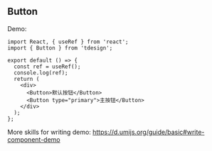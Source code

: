 ## Button

Demo:

```tsx
import React, { useRef } from 'react';
import { Button } from 'tdesign';

export default () => {
  const ref = useRef();
  console.log(ref);
  return (
    <div>
      <Button>默认按钮</Button>
      <Button type="primary">主按钮</Button>
    </div>
  );
};
```

More skills for writing demo: https://d.umijs.org/guide/basic#write-component-demo
